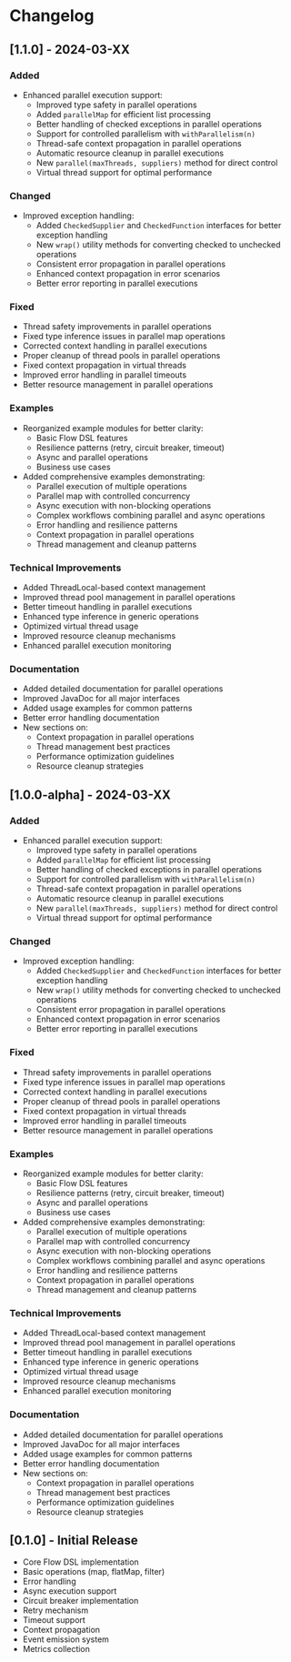 # Changelog

## [1.1.0] - 2024-03-XX

### Added
- Enhanced parallel execution support:
  - Improved type safety in parallel operations
  - Added `parallelMap` for efficient list processing
  - Better handling of checked exceptions in parallel operations
  - Support for controlled parallelism with `withParallelism(n)`
  - Thread-safe context propagation in parallel operations
  - Automatic resource cleanup in parallel executions
  - New `parallel(maxThreads, suppliers)` method for direct control
  - Virtual thread support for optimal performance

### Changed
- Improved exception handling:
  - Added `CheckedSupplier` and `CheckedFunction` interfaces for better exception handling
  - New `wrap()` utility methods for converting checked to unchecked operations
  - Consistent error propagation in parallel operations
  - Enhanced context propagation in error scenarios
  - Better error reporting in parallel executions

### Fixed
- Thread safety improvements in parallel operations
- Fixed type inference issues in parallel map operations
- Corrected context handling in parallel executions
- Proper cleanup of thread pools in parallel operations
- Fixed context propagation in virtual threads
- Improved error handling in parallel timeouts
- Better resource management in parallel operations

### Examples
- Reorganized example modules for better clarity:
  - Basic Flow DSL features
  - Resilience patterns (retry, circuit breaker, timeout)
  - Async and parallel operations
  - Business use cases
- Added comprehensive examples demonstrating:
  - Parallel execution of multiple operations
  - Parallel map with controlled concurrency
  - Async execution with non-blocking operations
  - Complex workflows combining parallel and async operations
  - Error handling and resilience patterns
  - Context propagation in parallel operations
  - Thread management and cleanup patterns

### Technical Improvements
- Added ThreadLocal-based context management
- Improved thread pool management in parallel operations
- Better timeout handling in parallel executions
- Enhanced type inference in generic operations
- Optimized virtual thread usage
- Improved resource cleanup mechanisms
- Enhanced parallel execution monitoring

### Documentation
- Added detailed documentation for parallel operations
- Improved JavaDoc for all major interfaces
- Added usage examples for common patterns
- Better error handling documentation
- New sections on:
  - Context propagation in parallel operations
  - Thread management best practices
  - Performance optimization guidelines
  - Resource cleanup strategies

## [1.0.0-alpha] - 2024-03-XX

### Added
- Enhanced parallel execution support:
  - Improved type safety in parallel operations
  - Added `parallelMap` for efficient list processing
  - Better handling of checked exceptions in parallel operations
  - Support for controlled parallelism with `withParallelism(n)`
  - Thread-safe context propagation in parallel operations
  - Automatic resource cleanup in parallel executions
  - New `parallel(maxThreads, suppliers)` method for direct control
  - Virtual thread support for optimal performance

### Changed
- Improved exception handling:
  - Added `CheckedSupplier` and `CheckedFunction` interfaces for better exception handling
  - New `wrap()` utility methods for converting checked to unchecked operations
  - Consistent error propagation in parallel operations
  - Enhanced context propagation in error scenarios
  - Better error reporting in parallel executions

### Fixed
- Thread safety improvements in parallel operations
- Fixed type inference issues in parallel map operations
- Corrected context handling in parallel executions
- Proper cleanup of thread pools in parallel operations
- Fixed context propagation in virtual threads
- Improved error handling in parallel timeouts
- Better resource management in parallel operations

### Examples
- Reorganized example modules for better clarity:
  - Basic Flow DSL features
  - Resilience patterns (retry, circuit breaker, timeout)
  - Async and parallel operations
  - Business use cases
- Added comprehensive examples demonstrating:
  - Parallel execution of multiple operations
  - Parallel map with controlled concurrency
  - Async execution with non-blocking operations
  - Complex workflows combining parallel and async operations
  - Error handling and resilience patterns
  - Context propagation in parallel operations
  - Thread management and cleanup patterns

### Technical Improvements
- Added ThreadLocal-based context management
- Improved thread pool management in parallel operations
- Better timeout handling in parallel executions
- Enhanced type inference in generic operations
- Optimized virtual thread usage
- Improved resource cleanup mechanisms
- Enhanced parallel execution monitoring

### Documentation
- Added detailed documentation for parallel operations
- Improved JavaDoc for all major interfaces
- Added usage examples for common patterns
- Better error handling documentation
- New sections on:
  - Context propagation in parallel operations
  - Thread management best practices
  - Performance optimization guidelines
  - Resource cleanup strategies

## [0.1.0] - Initial Release

- Core Flow DSL implementation
- Basic operations (map, flatMap, filter)
- Error handling
- Async execution support
- Circuit breaker implementation
- Retry mechanism
- Timeout support
- Context propagation
- Event emission system
- Metrics collection 